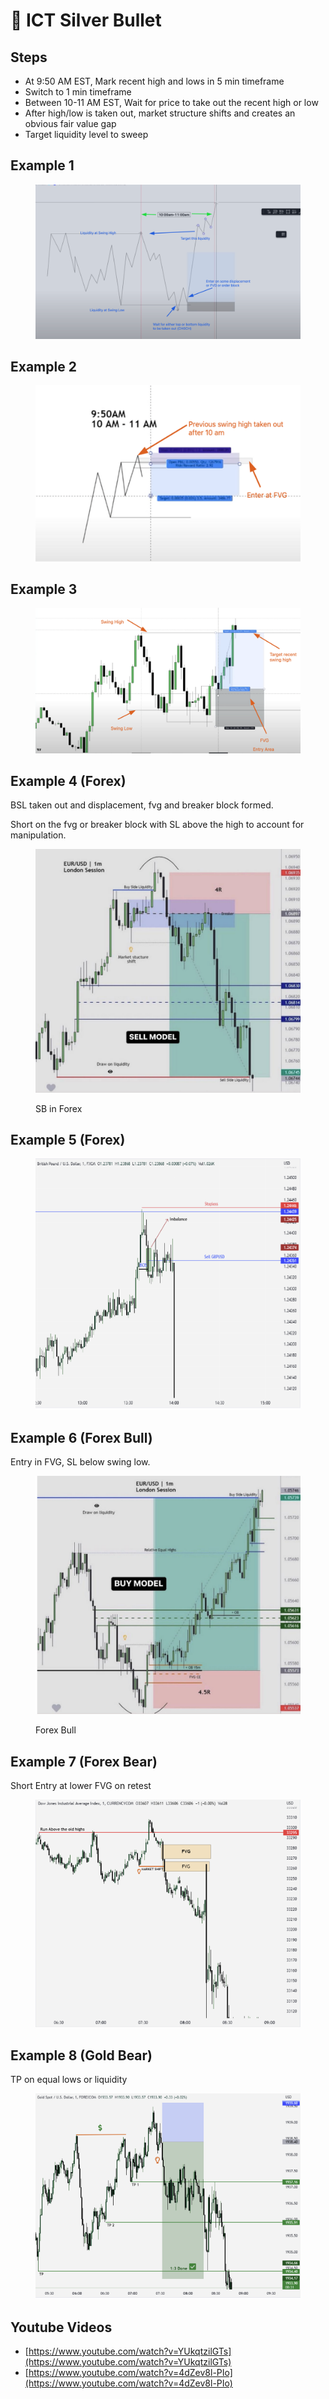 # 🎯 ICT Silver Bullet

## Steps

* At 9:50 AM EST, Mark recent high and lows in 5 min timeframe
* Switch to 1 min timeframe
* Between 10-11 AM EST, Wait for price to take out the recent high or low
* After high/low is taken out, market structure shifts and creates an obvious fair value gap
* Target liquidity level to sweep

## Example 1

<figure><img src=".gitbook/assets/image (2) (1) (2) (1) (1).png" alt=""><figcaption></figcaption></figure>

## Example 2

<figure><img src=".gitbook/assets/image (2) (1) (2) (1) (1) (1) (1).png" alt=""><figcaption></figcaption></figure>

## Example 3

<figure><img src=".gitbook/assets/image (1) (1) (1) (1) (1).png" alt=""><figcaption></figcaption></figure>

## Example 4 (Forex)

BSL taken out and displacement, fvg and breaker block formed.

Short on the fvg or breaker block with SL above the high to account for manipulation.

<figure><img src=".gitbook/assets/image (7).png" alt=""><figcaption><p>SB in Forex</p></figcaption></figure>

## Example 5 (Forex)

<figure><img src=".gitbook/assets/image (5).png" alt=""><figcaption></figcaption></figure>

## Example 6 (Forex Bull)

Entry in FVG, SL below swing low.

<figure><img src=".gitbook/assets/image (13) (2).png" alt=""><figcaption><p>Forex Bull</p></figcaption></figure>

## Example 7 (Forex Bear)

Short Entry at lower FVG on retest

<figure><img src=".gitbook/assets/image (25).png" alt=""><figcaption></figcaption></figure>

## Example 8 (Gold Bear)

TP on equal lows or liquidity

<figure><img src=".gitbook/assets/image (14) (2).png" alt=""><figcaption></figcaption></figure>

## Youtube Videos

* [https://www.youtube.com/watch?v=YUkqtzilGTs](https://www.youtube.com/watch?v=YUkqtzilGTs)
* [https://www.youtube.com/watch?v=4dZev8l-PIo](https://www.youtube.com/watch?v=4dZev8l-PIo)





